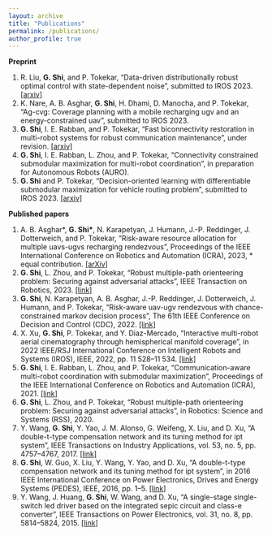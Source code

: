 ```yaml
---
layout: archive
title: "Publications"
permalink: /publications/
author_profile: true
---
```


**Preprint**
1. R. Liu, **G. Shi**, and P. Tokekar, “Data-driven distributionally robust optimal control with
 state-dependent noise”, submitted to IROS 2023. [\[arxiv\]](https://arxiv.org/pdf/2303.02293.pdf) 
1. K. Nare, A. B. Asghar, **G. Shi**, H. Dhami, D. Manocha, and P. Tokekar, “Ag-cvg: Coverage planning
with a mobile recharging ugv and an energy-constrained uav”, submitted to IROS 2023. 
1. **G. Shi**, I. E. Rabban, and P. Tokekar, “Fast biconnectivity restoration in multi-robot systems for
robust communication maintenance”, under revision. [\[arxiv\]](https://arxiv.org/pdf/2011.00685.pdf)
1. **G. Shi**, I. E. Rabban, L. Zhou, and P. Tokekar, “Connectivity constrained submodular maximization
for multi-robot coordination”, in preparation for Autonomous Robots (AURO).
1. **G. Shi** and P. Tokekar, “Decision-oriented learning with differentiable submodular maximization for
vehicle routing problem”, submitted to IROS 2023. [\[arxiv\]](https://arxiv.org/pdf/2303.01543.pdf)

<!---
comment a citation
--->

**Published papers**
1. A. B. Asghar\*, **G. Shi\***, N. Karapetyan, J. Humann, J.-P. Reddinger, J. Dotterweich, and P. Tokekar,
“Risk-aware resource allocation for multiple uavs-ugvs recharging rendezvous”, Proceedings of the IEEE
International Conference on Robotics and Automation (ICRA), 2023, \* equal contribution. [\[arXiv\]](https://arxiv.org/pdf/2209.06308.pdf)
1. **G. Shi**, L. Zhou, and P. Tokekar, “Robust multiple-path orienteering problem: Securing against
adversarial attacks”, IEEE Transaction on Robotics, 2023. [\[link\]](https://ieeexplore.ieee.org/abstract/document/10008951) 
1. **G. Shi**, N. Karapetyan, A. B. Asghar, J.-P. Reddinger, J. Dotterweich, J. Humann, and P. Tokekar,
“Risk-aware uav-ugv rendezvous with chance-constrained markov decision process”, The 61th IEEE
Conference on Decision and Control (CDC), 2022. [\[link\]](https://ieeexplore.ieee.org/stampPDF/getPDF.jsp?tp=&arnumber=9993358&ref=aHR0cHM6Ly9zY2hvbGFyLmdvb2dsZS5jb20v) 
1. X. Xu, **G. Shi**, P. Tokekar, and Y. Diaz-Mercado, “Interactive multi-robot aerial cinematography
through hemispherical manifold coverage”, in 2022 IEEE/RSJ International Conference on Intelligent
Robots and Systems (IROS), IEEE, 2022, pp. 11 528–11 534. [\[link\]](https://ieeexplore.ieee.org/stampPDF/getPDF.jsp?tp=&arnumber=9981181&ref=aHR0cHM6Ly9zY2hvbGFyLmdvb2dsZS5jb20v) 
1. **G. Shi**, I. E. Rabban, L. Zhou, and P. Tokekar, “Communication-aware multi-robot coordination with
submodular maximization”, Proceedings of the IEEE International Conference on Robotics and
Automation (ICRA), 2021. [\[link\]](https://ieeexplore.ieee.org/stampPDF/getPDF.jsp?tp=&arnumber=9561041&ref=aHR0cHM6Ly9zY2hvbGFyLmdvb2dsZS5jb20v)
1. **G. Shi**, L. Zhou, and P. Tokekar, “Robust multiple-path orienteering problem: Securing against
adversarial attacks”, in Robotics: Science and Systems (RSS), 2020. 
1. Y. Wang, **G. Shi**, Y. Yao, J. M. Alonso, G. Weifeng, X. Liu, and D. Xu, “A double-t-type compensation
network and its tuning method for ipt system”, IEEE Transactions on Industry Applications, vol. 53,
no. 5, pp. 4757–4767, 2017. [\[link\]](https://ieeexplore.ieee.org/stampPDF/getPDF.jsp?tp=&arnumber=7947205&ref=aHR0cHM6Ly9zY2hvbGFyLmdvb2dsZS5jb20v) 
1. **G. Shi**, W. Guo, X. Liu, Y. Wang, Y. Yao, and D. Xu, “A double-t-type compensation network and its
tuning method for ipt system”, in 2016 IEEE International Conference on Power Electronics, Drives
and Energy Systems (PEDES), IEEE, 2016, pp. 1–5. [\[link\]](https://ieeexplore.ieee.org/stampPDF/getPDF.jsp?tp=&arnumber=7914268&ref=aHR0cHM6Ly9pZWVleHBsb3JlLmllZWUub3JnL2Fic3RyYWN0L2RvY3VtZW50Lzc5MTQyNjg=) 
1. Y. Wang, J. Huang, **G. Shi**, W. Wang, and D. Xu, “A single-stage single-switch led driver based on the
integrated sepic circuit and class-e converter”, IEEE Transactions on Power Electronics, vol. 31, no. 8,
pp. 5814–5824, 2015. [\[link\]](https://ieeexplore.ieee.org/stampPDF/getPDF.jsp?tp=&arnumber=7295605&ref=aHR0cHM6Ly9zY2hvbGFyLmdvb2dsZS5jb20v) 
